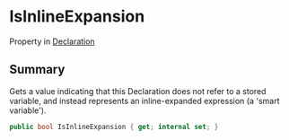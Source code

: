 # IsInlineExpansion

Property in [Declaration](yarn.compiler.declaration.md)

## Summary

Gets a value indicating that this Declaration does not refer to a stored variable, and instead represents an inline-expanded expression (a 'smart variable').

```csharp
public bool IsInlineExpansion { get; internal set; }
```
